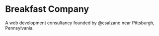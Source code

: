 # Breakfast Company

A web development consultancy founded by @csalzano near Pittsburgh, Pennsylvania.
